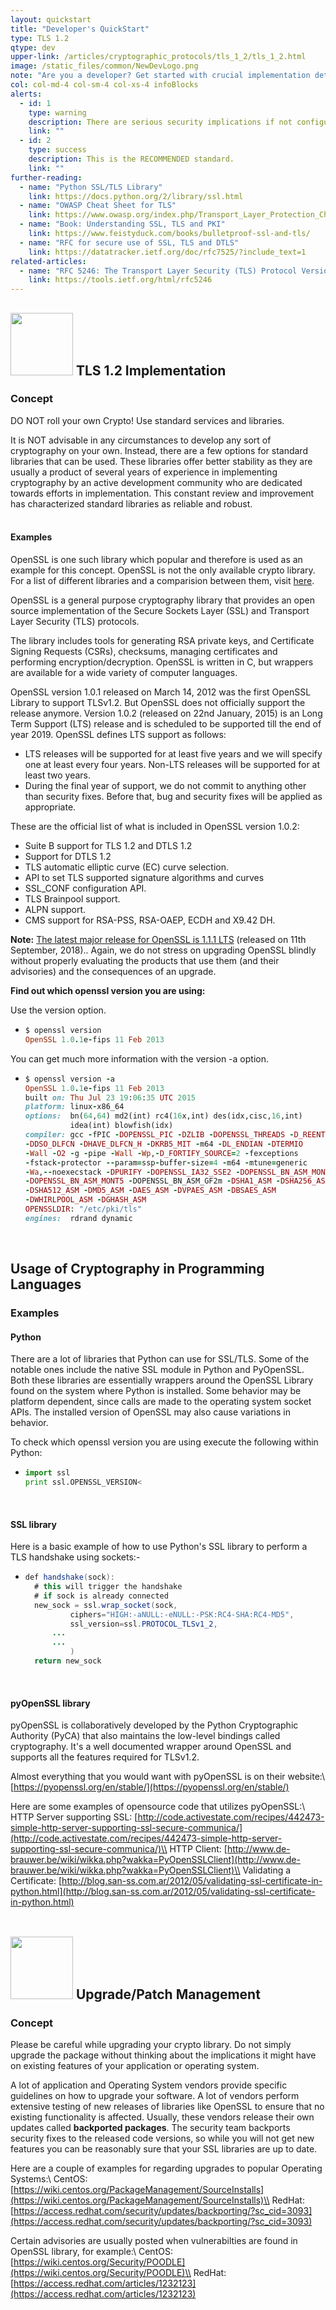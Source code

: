 ```yaml
---
layout: quickstart
title: "Developer's QuickStart"
type: TLS 1.2
qtype: dev
upper-link: /articles/cryptographic_protocols/tls_1_2/tls_1_2.html
image: /static_files/common/NewDevLogo.png
note: "Are you a developer? Get started with crucial implementation details above."
col: col-md-4 col-sm-4 col-xs-4 infoBlocks
alerts:
  - id: 1
    type: warning
    description: There are serious security implications if not configured properly!
    link: ""
  - id: 2
    type: success
    description: This is the RECOMMENDED standard.
    link: ""
further-reading:
  - name: "Python SSL/TLS Library"
    link: https://docs.python.org/2/library/ssl.html
  - name: "OWASP Cheat Sheet for TLS"
    link: https://www.owasp.org/index.php/Transport_Layer_Protection_Cheat_Sheet
  - name: "Book: Understanding SSL, TLS and PKI"
    link: https://www.feistyduck.com/books/bulletproof-ssl-and-tls/
  - name: "RFC for secure use of SSL, TLS and DTLS"
    link: https://datatracker.ietf.org/doc/rfc7525/?include_text=1
related-articles:
  - name: "RFC 5246: The Transport Layer Security (TLS) Protocol Version 1.2"
    link: https://tools.ietf.org/html/rfc5246
---
```


## <img src="/static_files/common/implementation.png " style="width:100px;height:100px;" /> TLS 1.2 Implementation

### **Concept**
DO NOT roll your own Crypto! Use standard services and libraries.

It is NOT advisable in any circumstances to develop any sort of cryptography on your own. Instead, there are a few options for standard libraries that can be used. These libraries offer better stability as they are usually a product of several years of experience in implementing cryptography by an active development community who are dedicated towards efforts in implementation. This constant review and improvement has characterized standard libraries as reliable and robust.
<br /><br />

#### Examples
OpenSSL is one such library which popular and therefore is used as an example for this concept. OpenSSL is not the only available crypto library. For a list of different libraries and a comparision between them, visit [here](https://en.wikipedia.org/wiki/Comparison_of_cryptography_libraries).

OpenSSL is a general purpose cryptography library that provides an open source implementation of the Secure Sockets Layer (SSL) and Transport Layer Security (TLS) protocols.

The library includes tools for generating RSA private keys, and Certificate Signing Requests (CSRs), checksums, managing certificates and performing encryption/decryption. OpenSSL is written in C, but wrappers are available for a wide variety of computer languages.

OpenSSL version 1.0.1 released on March 14, 2012 was the first OpenSSL Library to support TLSv1.2. But OpenSSL does not officially support the release anymore. Version 1.0.2 (released on 22nd January, 2015) is an Long Term Support (LTS) release and is scheduled to be supported till the end of year 2019. OpenSSL defines LTS support as follows:

* LTS releases will be supported for at least five years and we will specify one at least every four years. Non-LTS releases will be supported for at least two years.
* During the final year of support, we do not commit to anything other than security fixes. Before that, bug and security fixes will be applied as appropriate.

These are the official list of what is included in OpenSSL version 1.0.2:
* Suite B support for TLS 1.2 and DTLS 1.2
* Support for DTLS 1.2
* TLS automatic elliptic curve (EC) curve selection.
* API to set TLS supported signature algorithms and curves
* SSL_CONF configuration API.
* TLS Brainpool support.
* ALPN support.
* CMS support for RSA-PSS, RSA-OAEP, ECDH and X9.42 DH.

**Note:** [The latest major release for OpenSSL is 1.1.1 LTS](https://www.openssl.org/blog/blog/2018/09/11/release111/) (released on 11th September, 2018).. Again, we do not stress on upgrading OpenSSL blindly without properly evaluating the products that use them (and their advisories) and the consequences of an upgrade.

**Find out which openssl version you are using:**

Use the version option.

* ```ruby
  $ openssl version
  OpenSSL 1.0.1e-fips 11 Feb 2013
  ```

You can get much more information with the version -a option.

* ```ruby
  $ openssl version -a
  OpenSSL 1.0.1e-fips 11 Feb 2013
  built on: Thu Jul 23 19:06:35 UTC 2015
  platform: linux-x86_64
  options:  bn(64,64) md2(int) rc4(16x,int) des(idx,cisc,16,int)
            idea(int) blowfish(idx)
  compiler: gcc -fPIC -DOPENSSL_PIC -DZLIB -DOPENSSL_THREADS -D_REENTRANT
  -DDSO_DLFCN -DHAVE_DLFCN_H -DKRB5_MIT -m64 -DL_ENDIAN -DTERMIO
  -Wall -O2 -g -pipe -Wall -Wp,-D_FORTIFY_SOURCE=2 -fexceptions
  -fstack-protector --param=ssp-buffer-size=4 -m64 -mtune=generic
  -Wa,--noexecstack -DPURIFY -DOPENSSL_IA32_SSE2 -DOPENSSL_BN_ASM_MONT
  -DOPENSSL_BN_ASM_MONT5 -DOPENSSL_BN_ASM_GF2m -DSHA1_ASM -DSHA256_ASM
  -DSHA512_ASM -DMD5_ASM -DAES_ASM -DVPAES_ASM -DBSAES_ASM
  -DWHIRLPOOL_ASM -DGHASH_ASM
  OPENSSLDIR: "/etc/pki/tls"
  engines:  rdrand dynamic
  ```
<br />

## Usage of Cryptography in Programming Languages
### **Examples**
#### Python
There are a lot of libraries that Python can use for SSL/TLS. Some of the notable ones include the native SSL module in Python and PyOpenSSL. Both these libraries are essentially wrappers around the OpenSSL Library found on the system where Python is installed. Some behavior may be platform dependent, since calls are made to the operating system socket APIs. The installed version of OpenSSL may also cause variations in behavior.

To check which openssl version you are using execute the following within Python:
* ```python
  import ssl
  print ssl.OPENSSL_VERSION<
  ```
<br />

#### SSL library
Here is a basic example of how to use Python's SSL library to perform a TLS handshake using sockets:-

* ```java
  def handshake(sock):
    # this will trigger the handshake
    # if sock is already connected
    new_sock = ssl.wrap_socket(sock,
            ciphers="HIGH:-aNULL:-eNULL:-PSK:RC4-SHA:RC4-MD5",
            ssl_version=ssl.PROTOCOL_TLSv1_2,
        ...
        ...
            )
    return new_sock
  ```
<br />

#### pyOpenSSL library
pyOpenSSL is collaboratively developed by the Python Cryptographic Authority (PyCA) that also maintains the low-level bindings called cryptography. It's a well documented wrapper around OpenSSL and supports all the features required for TLSv1.2.

Almost everything that you would want with pyOpenSSL is on their website:\\
[https://pyopenssl.org/en/stable/](https://pyopenssl.org/en/stable/)

Here are some examples of opensource code that utilizes pyOpenSSL:\\
HTTP Server supporting SSL: [http://code.activestate.com/recipes/442473-simple-http-server-supporting-ssl-secure-communica/](http://code.activestate.com/recipes/442473-simple-http-server-supporting-ssl-secure-communica/)\\
HTTP Client: [http://www.de-brauwer.be/wiki/wikka.php?wakka=PyOpenSSLClient](http://www.de-brauwer.be/wiki/wikka.php?wakka=PyOpenSSLClient)\\
Validating a Certificate: [http://blog.san-ss.com.ar/2012/05/validating-ssl-certificate-in-python.html](http://blog.san-ss.com.ar/2012/05/validating-ssl-certificate-in-python.html)
<br /><br />

## <img src="/static_files/common/patch.png " style="width:100px;height:100px;" /> Upgrade/Patch Management

### **Concept**
<span class="red">Please be careful while upgrading your crypto library. Do not simply upgrade the package without thinking about the implications it might have on existing features of your application or operating system.</span>

A lot of application and Operating System vendors provide specific guidelines on how to upgrade your software. A lot of vendors perform extensive testing of new releases of libraries like OpenSSL to ensure that no existing functionality is affected. Usually, these vendors release their own updates called **backported packages**. The security team backports security fixes to the released code versions, so while you will not get new features you can be reasonably sure that your SSL libraries are up to date.

Here are a couple of examples for regarding upgrades to popular Operating Systems:\\
CentOS: [https://wiki.centos.org/PackageManagement/SourceInstalls](https://wiki.centos.org/PackageManagement/SourceInstalls)\\
RedHat: [https://access.redhat.com/security/updates/backporting/?sc_cid=3093](https://access.redhat.com/security/updates/backporting/?sc_cid=3093)

Certain advisories are usually posted when vulnerabilties are found in OpenSSL library, for example:\\
CentOS: [https://wiki.centos.org/Security/POODLE](https://wiki.centos.org/Security/POODLE)\\
RedHat: [https://access.redhat.com/articles/1232123](https://access.redhat.com/articles/1232123)
